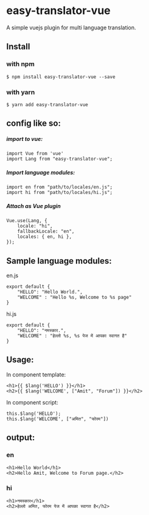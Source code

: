 # easy-translator-vue
A simple vuejs plugin for multi language translation.

## Install
### with npm
    $ npm install easy-translator-vue --save
### with yarn
    $ yarn add easy-translator-vue
    
## config like so:

##### import to vue:

    import Vue from 'vue'
    import Lang from "easy-translator-vue";



##### Import language modules:

    import en from "path/to/locales/en.js";
    import hi from "path/to/locales/hi.js";

##### Attach as Vue plugin

    Vue.use(Lang, {
        locale: "hi",
        fallbackLocale: "en",
        locales: { en, hi },
    });

## Sample language modules:

en.js

    export default {
        "HELLO": "Hello World.",
        "WELCOME" : "Hello %s, Welcome to %s page"
    }



hi.js

    export default {
        "HELLO": "नमस्कार.",
        "WELCOME" : "हेल्लो %s, %s पेज में आपका स्वागत है"
    }



## Usage:

In component template:

    <h1>{{ $lang('HELLO') }}</h1>
    <h2>{{ $lang('WELCOME', ["Amit", "Forum"]) }}</h2>


In component script:

    this.$lang('HELLO');
    this.$lang('WELCOME', ["अमित", "फोरम"])

## output:
### en

    <h1>Hello World</h1>
    <h2>Hello Amit, Welcome to Forum page.</h2>

### hi

    <h1>नमस्कार</h1>
    <h2>हेल्लो अमित, फोरम पेज में आपका स्वागत है</h2>

